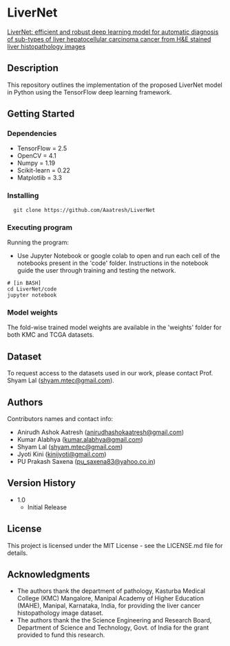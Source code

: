 # LiverNet

[LiverNet: efficient and robust deep learning model for automatic
diagnosis of sub-types of liver hepatocellular carcinoma cancer from
H&E stained liver histopathology images](https://link.springer.com/article/10.1007/s11548-021-02410-4)

## Description
This repository outlines the implementation of the proposed LiverNet model in Python using the TensorFlow deep learning framework. 

## Getting Started

### Dependencies
* TensorFlow = 2.5
* OpenCV = 4.1
* Numpy = 1.19
* Scikit-learn = 0.22
* Matplotlib = 3.3

### Installing
```
  git clone https://github.com/Aaatresh/LiverNet
```

### Executing program

Running the program:
* Use Jupyter Notebook or google colab to open and run each cell of the notebooks present in the 'code' folder. Instructions in the notebook guide the user through training and testing the network.
```
# [in BASH]
cd LiverNet/code 
jupyter notebook
```

### Model weights
The fold-wise trained model weights are available in the 'weights' folder for both KMC and TCGA datasets.


## Dataset
To request access to the datasets used in our work, please contact Prof. Shyam Lal ([shyam.mtec@gmail.com](mailto:shyam.mtec@gmail.com)).

## Authors

Contributors names and contact info:
* Anirudh Ashok Aatresh ([anirudhashokaatresh@gmail.com](mailto:anirudhashokaatresh@gmail.com))
* Kumar Alabhya ([kumar.alabhya@gmail.com](mailto:kumar.alabhya@gmail.com))
* Shyam Lal ([shyam.mtec@gmail.com](mailto:shyam.mtec@gmail.com))
* Jyoti Kini ([kinijyoti@gmail.com](mailto:kinijyoti@gmail.com))
* PU Prakash Saxena ([pu_saxena83@yahoo.co.in](mailto:pu_saxena83@yahoo.co.in))


## Version History
* 1.0
    * Initial Release

## License
This project is licensed under the MIT License - see the LICENSE.md file for details.

## Acknowledgments
* The authors thank the department of 
pathology, Kasturba Medical College (KMC) Mangalore, Manipal
Academy of Higher Education (MAHE), Manipal, Karnataka, India,
for providing the liver cancer histopathology image dataset.
* The authors thank the the Science Engineering and Research Board, Department of Science and Technology,
Govt. of India for the grant provided to fund this research. 
